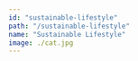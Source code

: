 ```yaml
---
id: "sustainable-lifestyle"
path: "/sustainable-lifestyle"
name: "Sustainable Lifestyle"
image: ./cat.jpg
---
```

